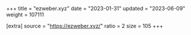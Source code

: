 +++
title = "ezweber.xyz"
date = "2023-01-31"
updated = "2023-06-09"
weight = 107111

[extra]
source = "https://ezweber.xyz/"
ratio = 2
size = 105
+++
